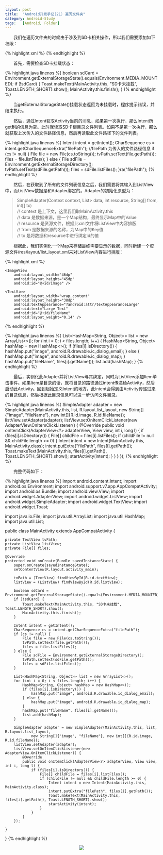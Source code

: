 ```yaml
---
layout: post
title:  "Android开发手记(21) 遍历文件夹"
category: Android-Study
tags:   [Android, Folder]
---
```

 
　　我们在遍历文件夹的时候由于涉及到SD卡相关操作，所以我们需要添加如下权限：

{% highlight xml %}
<uses-permission android:name="android.permission.WRITE_EXTERNAL_STORAGE"/>
<uses-permission android:name="android.permission.MOUNT_UNMOUNT_FILESYSTEMS"/>
{% endhighlight %}

　　首先，需要检查SD卡挂载状态：

{% highlight java linenos %}
boolean sdCard = Environment.getExternalStorageState().equals(Environment.MEDIA_MOUNTED);
    if (!sdCard) {
        Toast.makeText(MainActivity.this, "SD卡未挂载", Toast.LENGTH_SHORT).show();
        MainActivity.this.finish();
    }
{% endhighlight %}

　　当getExternalStorageState()挂载状态返回为未挂载时，程序提示错误，并结束执行。

　　然后，通过Intent获取Activity当前的消息，如果第一次执行，那么Intent所get到的信息为空。此时就读取SD卡根目录文件列表。如果不是第一次执行，那么就获取上次传入的文件路径信息，然后再读取此文件路径下的文件列表。


{% highlight java linenos %}
Intent intent = getIntent();
CharSequence cs = intent.getCharSequenceExtra("filePath"); //filePath 为传入的文件路径信息
if (cs != null) {
     File file = new File(cs.toString());
     tvPath.setText(file.getPath());
     files = file.listFiles();
} else {
     File sdFile = Environment.getExternalStorageDirectory();
     tvPath.setText(sdFile.getPath());
     files = sdFile.listFiles();
}ra("filePath");
{% endhighlight %}

　　然后，在获取到了所有的文件列表信息之后，我们需要将其输入到ListView中，而ListView数据是和Adapter绑定的。Adapter的初始化原型为：


> SimpleAdapter(Context context, List<? extends Map<String, ?>> data, int resource, String[] from, int[] to)  
> // context 是上下文，这里我们取MainActivity.this  
> // data 是数据来源，是一个Map结构，最终显示Map中的Value  
> // resource 是资源文件，根据此xml文件将ListView中内容排版  
> // from 是数据来源的名称，为Map中的Key值  
> // to 是将数据和resource中进行绑定id的值  

　　根据此，我们实例化一个Map来存储最终需要显示的数据，同时新建一个资源文件/res/layout/list_layout.xml来对ListView内容进行排版：

{% highlight xml %}
<?xml version="1.0" encoding="utf-8"?>
<LinearLayout xmlns:android="http://schemas.android.com/apk/res/android"
    android:orientation="horizontal" android:layout_width="match_parent"
    android:layout_height="match_parent"
    android:weightSum="1">
 
    <ImageView
        android:layout_width="46dp"
        android:layout_height="45dp"
        android:id="@+id/image" />
 
    <TextView
        android:layout_width="wrap_content"
        android:layout_height="38dp"
        android:textAppearance="?android:attr/textAppearanceLarge"
        android:text="Large Text"
        android:id="@+id/fileName"
        android:layout_weight="0.14" />
</LinearLayout>
{% endhighlight %}

{% highlight java linenos %}
List<HashMap<String, Object>> list = new ArrayList<>();
    for (int i = 0; i < files.length; i++) {
        HashMap<String, Object> hashMap = new HashMap<>();
        if (files[i].isDirectory()) {
            hashMap.put("image", android.R.drawable.ic_dialog_email);
        } else {
            hashMap.put("image", android.R.drawable.ic_dialog_map);
        }
        hashMap.put("fileName", files[i].getName());
        list.add(hashMap);
    }
{% endhighlight %}

　　最后，实例化此Adapter并将ListView与其绑定，同时为ListView添加Item单击事件。如果Item是目录的话，就将目录的路径通过intent传递给Activity，然后启动此Activity。回到起始定义Intent的地方，此Intent会得到由Activity传递过来的目录信息，然后根据此目录信息可以进一步访问文件目录。

{% highlight java linenos %}
SimpleAdapter adapter = new SimpleAdapter(MainActivity.this, list, R.layout.list_layout,
        new String[]{"image", "fileName"}, new int[]{R.id.image, R.id.fileName});
listView.setAdapter(adapter);
listView.setOnItemClickListener(new AdapterView.OnItemClickListener() {
    @Override
    public void onItemClick(AdapterView<?> adapterView, View view, int i, long l) {
        if (files[i].isDirectory()) {
            File[] childFile = files[i].listFiles();
            if (childFile != null && childFile.length >= 0) {
                Intent intent = new Intent(MainActivity.this, MainActivity.class);
                intent.putExtra("filePath", files[i].getPath());
                Toast.makeText(MainActivity.this, files[i].getPath(), Toast.LENGTH_SHORT).show();
                startActivity(intent);
            }
        }
    }
});
{% endhighlight %}

　　完整代码如下：

{% highlight java linenos %}
import android.content.Intent;
import android.os.Environment;
import android.support.v7.app.AppCompatActivity;
import android.os.Bundle;
import android.view.View;
import android.widget.AdapterView;
import android.widget.ListView;
import android.widget.SimpleAdapter;
import android.widget.TextView;
import android.widget.Toast;
 
import java.io.File;
import java.util.ArrayList;
import java.util.HashMap;
import java.util.List;
 
public class MainActivity extends AppCompatActivity {
 
    private TextView tvPath;
    private ListView listView;
    private File[] files;
 
    @Override
    protected void onCreate(Bundle savedInstanceState) {
        super.onCreate(savedInstanceState);
        setContentView(R.layout.activity_main);
 
        tvPath = (TextView) findViewById(R.id.textView);
        listView = (ListView) findViewById(R.id.listView);
 
        boolean sdCard = Environment.getExternalStorageState().equals(Environment.MEDIA_MOUNTED);
        if (!sdCard) {
            Toast.makeText(MainActivity.this, "SD卡未挂载", Toast.LENGTH_SHORT).show();
            MainActivity.this.finish();
        }
 
        Intent intent = getIntent();
        CharSequence cs = intent.getCharSequenceExtra("filePath");
        if (cs != null) {
            File file = new File(cs.toString());
            tvPath.setText(file.getPath());
            files = file.listFiles();
        } else {
            File sdFile = Environment.getExternalStorageDirectory();
            tvPath.setText(sdFile.getPath());
            files = sdFile.listFiles();
        }
 
        List<HashMap<String, Object>> list = new ArrayList<>();
        for (int i = 0; i < files.length; i++) {
            HashMap<String, Object> hashMap = new HashMap<>();
            if (files[i].isDirectory()) {
                hashMap.put("image", android.R.drawable.ic_dialog_email);
            } else {
                hashMap.put("image", android.R.drawable.ic_dialog_map);
            }
            hashMap.put("fileName", files[i].getName());
            list.add(hashMap);
        }
 
        SimpleAdapter adapter = new SimpleAdapter(MainActivity.this, list, R.layout.list_layout,
                new String[]{"image", "fileName"}, new int[]{R.id.image, R.id.fileName});
        listView.setAdapter(adapter);
        listView.setOnItemClickListener(new AdapterView.OnItemClickListener() {
            @Override
            public void onItemClick(AdapterView<?> adapterView, View view, int i, long l) {
                if (files[i].isDirectory()) {
                    File[] childFile = files[i].listFiles();
                    if (childFile != null && childFile.length >= 0) {
                        Intent intent = new Intent(MainActivity.this, MainActivity.class);
                        intent.putExtra("filePath", files[i].getPath());
                        Toast.makeText(MainActivity.this, files[i].getPath(), Toast.LENGTH_SHORT).show();
                        startActivity(intent);
                    }
                }
            }
        });
 
    }
 
}
{% endhighlight %}

<div style="text-align: center">
<img src="{{ site.url }}/images/posts/201604/2016042501.png"/> 
</div>





